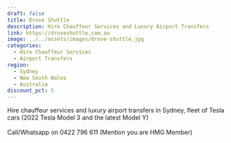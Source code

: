 ```yaml
---
draft: false
title: Drove Shuttle
description: Hire Chauffeur Services and Luxury Airport Transfers
link: https://droveshuttle.com.au
image: ../../assets/images/drove-shuttle.jpg
categories:
  - Hire Chauffeur Services
  - Airport Transfers
region:
  - Sydney
  - New South Wales
  - Australia
discount_pct: 5
---
```


Hire chauffeur services and luxury airport transfers in Sydney, fleet of Tesla cars (2022 Tesla Model 3 and the latest Model Y) \
\
Call/Whatsapp on 0422 796 611 (Mention you are HMG Member)
